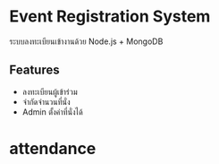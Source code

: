 # Event Registration System

ระบบลงทะเบียนเข้างานด้วย Node.js + MongoDB

## Features
- ลงทะเบียนผู้เข้าร่วม
- จำกัดจำนวนที่นั่ง
- Admin ตั้งค่าที่นั่งได้
# attendance
